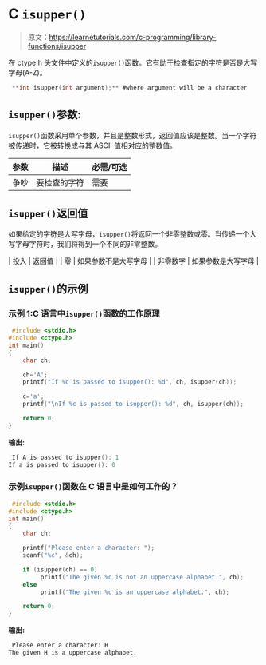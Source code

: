 # C `isupper()`

> 原文：<https://learnetutorials.com/c-programming/library-functions/isupper>

在 ctype.h 头文件中定义的`isupper()`函数。它有助于检查指定的字符是否是大写字母(A-Z)。

```c
 **int isupper(int argument);** #where argument will be a character 

```

## `isupper()`参数:

`isupper()`函数采用单个参数，并且是整数形式，返回值应该是整数。当一个字符被传递时，它被转换成与其 ASCII 值相对应的整数值。

| 参数 | 描述 | 必需/可选 |
| --- | --- | --- |
| 争吵 | 要检查的字符 | 需要 |

## `isupper()`返回值

如果给定的字符是大写字母，`isupper()`将返回一个非零整数或零。当传递一个大写字母字符时，我们将得到一个不同的非零整数。

| 投入 | 返回值 |
| 零 | 如果参数不是大写字母 |
| 非零数字 | 如果参数是大写字母 |

## `isupper()`的示例

### 示例 1:C 语言中`isupper()`函数的工作原理

```c
 #include <stdio.h>
#include <ctype.h>
int main()
{
    char ch;

    ch='A';
    printf("If %c is passed to isupper(): %d", ch, isupper(ch));

    c='a';
    printf("\nIf %c is passed to isupper(): %d", ch, isupper(ch));

    return 0;
} 

```

**输出:**

```c
 If A is passed to isupper(): 1
If a is passed to isupper(): 0 
```

### 示例`isupper()`函数在 C 语言中是如何工作的？

```c
 #include <stdio.h>
#include <ctype.h>
int main()
{
    char ch;

    printf("Please enter a character: ");
    scanf("%c", &ch);

    if (isupper(ch) == 0)
         printf("The given %c is not an uppercase alphabet.", ch);
    else
         printf("The given %c is an uppercase alphabet.", ch);

    return 0;
} 

```

**输出:**

```c
 Please enter a character: H
The given H is a uppercase alphabet. 
```